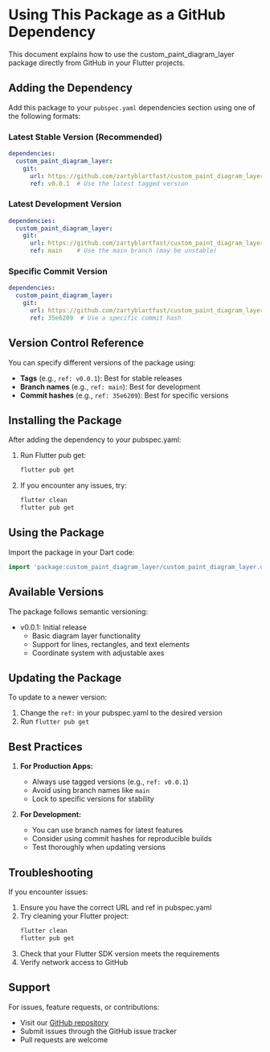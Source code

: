 # Using This Package as a GitHub Dependency

This document explains how to use the custom_paint_diagram_layer package directly from GitHub in your Flutter projects.

## Adding the Dependency

Add this package to your `pubspec.yaml` dependencies section using one of the following formats:

### Latest Stable Version (Recommended)
```yaml
dependencies:
  custom_paint_diagram_layer:
    git:
      url: https://github.com/zartyblartfast/custom_paint_diagram_layer.git
      ref: v0.0.1  # Use the latest tagged version
```

### Latest Development Version
```yaml
dependencies:
  custom_paint_diagram_layer:
    git:
      url: https://github.com/zartyblartfast/custom_paint_diagram_layer.git
      ref: main    # Use the main branch (may be unstable)
```

### Specific Commit Version
```yaml
dependencies:
  custom_paint_diagram_layer:
    git:
      url: https://github.com/zartyblartfast/custom_paint_diagram_layer.git
      ref: 35e6209  # Use a specific commit hash
```

## Version Control Reference

You can specify different versions of the package using:
- **Tags** (e.g., `ref: v0.0.1`): Best for stable releases
- **Branch names** (e.g., `ref: main`): Best for development
- **Commit hashes** (e.g., `ref: 35e6209`): Best for specific versions

## Installing the Package

After adding the dependency to your pubspec.yaml:

1. Run Flutter pub get:
   ```bash
   flutter pub get
   ```

2. If you encounter any issues, try:
   ```bash
   flutter clean
   flutter pub get
   ```

## Using the Package

Import the package in your Dart code:

```dart
import 'package:custom_paint_diagram_layer/custom_paint_diagram_layer.dart';
```

## Available Versions

The package follows semantic versioning:
- v0.0.1: Initial release
  - Basic diagram layer functionality
  - Support for lines, rectangles, and text elements
  - Coordinate system with adjustable axes

## Updating the Package

To update to a newer version:

1. Change the `ref:` in your pubspec.yaml to the desired version
2. Run `flutter pub get`

## Best Practices

1. **For Production Apps:**
   - Always use tagged versions (e.g., `ref: v0.0.1`)
   - Avoid using branch names like `main`
   - Lock to specific versions for stability

2. **For Development:**
   - You can use branch names for latest features
   - Consider using commit hashes for reproducible builds
   - Test thoroughly when updating versions

## Troubleshooting

If you encounter issues:

1. Ensure you have the correct URL and ref in pubspec.yaml
2. Try cleaning your Flutter project:
   ```bash
   flutter clean
   flutter pub get
   ```
3. Check that your Flutter SDK version meets the requirements
4. Verify network access to GitHub

## Support

For issues, feature requests, or contributions:
- Visit our [GitHub repository](https://github.com/zartyblartfast/custom_paint_diagram_layer)
- Submit issues through the GitHub issue tracker
- Pull requests are welcome
